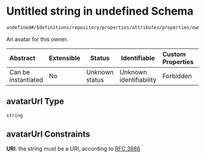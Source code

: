 # Untitled string in undefined Schema

```txt
undefined#/$definitions/repository/properties/attributes/properties/owner/properties/avatarUrl
```

An avatar for this owner.


| Abstract            | Extensible | Status         | Identifiable            | Custom Properties | Additional Properties | Access Restrictions | Defined In                                            |
| :------------------ | ---------- | -------------- | ----------------------- | :---------------- | --------------------- | ------------------- | ----------------------------------------------------- |
| Can be instantiated | No         | Unknown status | Unknown identifiability | Forbidden         | Allowed               | none                | [records.json\*](records.json "open original schema") |

## avatarUrl Type

`string`

## avatarUrl Constraints

**URI**: the string must be a URI, according to [RFC 3986](https://tools.ietf.org/html/rfc4291 "check the specification")
